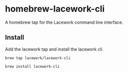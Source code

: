 # homebrew-lacework-cli
A homebrew tap for the Lacework command line interface.

## Install
Add the lacework tap and install the lacework cli
```
brew tap lacework/lacework-cli

brew install lacework-cli
```